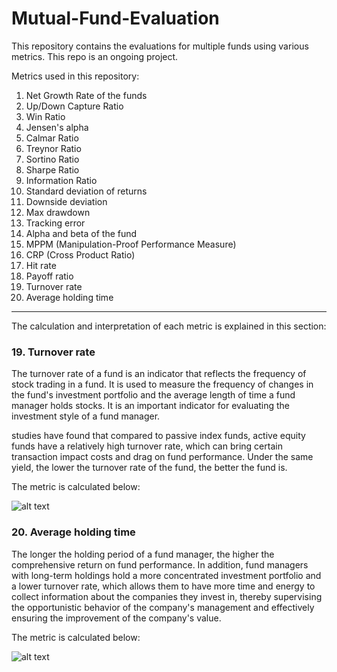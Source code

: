 # Mutual-Fund-Evaluation

This repository contains the evaluations for multiple funds using various metrics.
This repo is an ongoing project.

Metrics used in this repository:

1. Net Growth Rate of the funds
2. Up/Down Capture Ratio
3. Win Ratio
4. Jensen's alpha
5. Calmar Ratio
6. Treynor Ratio
7. Sortino Ratio
8. Sharpe Ratio
9. Information Ratio
10. Standard deviation of returns
11. Downside deviation
12. Max drawdown
13. Tracking error
14. Alpha and beta of the fund
15. MPPM (Manipulation-Proof Performance Measure)
16. CRP (Cross Product Ratio)
17. Hit rate
18. Payoff ratio
19. Turnover rate
20. Average holding time

--------

The calculation and interpretation of each metric is explained in this section:

### 19. Turnover rate
The turnover rate of a fund is an indicator that reflects the frequency of stock trading in a fund. It is used to measure the frequency of changes in the fund's investment portfolio and the average length of time a fund manager holds stocks. It is an important indicator for evaluating the investment style of a fund manager.

studies have found that compared to passive index funds, active equity funds have a relatively high turnover rate, which can bring certain transaction impact costs and drag on fund performance. Under the same yield, the lower the turnover rate of the fund, the better the fund is.

The metric is calculated below:

![alt text](https://latex.codecogs.com/svg.image?Turnover%5C;rate%5C;=%5C;%5Cfrac%7BMAX(Total%5C;cost%5C;of%5C;buying%5C;stocks,Totla%5C;revenue%5C;from%5C;selling%5C;stocks)%7D%7BAVG(Fund's%5C;AuM%5C;in%5C;the%5C;required%5C;period)%7D)

### 20. Average holding time
The longer the holding period of a fund manager, the higher the comprehensive return on fund performance. In addition, fund managers with long-term holdings hold a more concentrated investment portfolio and a lower turnover rate, which allows them to have more time and energy to collect information about the companies they invest in, thereby supervising the opportunistic behavior of the company's management and effectively ensuring the improvement of the company's value.

The metric is calculated below:

![alt text](https://latex.codecogs.com/svg.image?Average%5C;holding%5C;time%5C;=%5C;%5Cfrac%7BInterval%5C;duration%7D%7BTurnover%5C;rate%7D)
